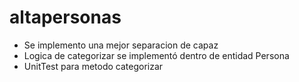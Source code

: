 # altapersonas
 - Se implemento una mejor separacion de capaz
 - Logica de categorizar se implementó dentro de entidad Persona
 - UnitTest para metodo categorizar
 
